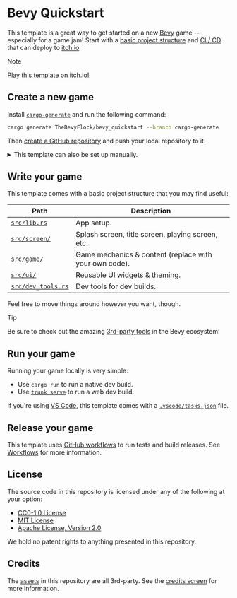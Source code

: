 # Bevy Quickstart

This template is a great way to get started on a new [Bevy](https://bevyengine.org/) game -- especially for a game jam! Start with a [basic project structure](#write-your-game) and [CI / CD](#release-your-game) that can deploy to [itch.io](https://itch.io).

> [!Note]
> [Play this template on itch.io!](https://the-bevy-flock.itch.io/bevy-quickstart)

## Create a new game

Install [`cargo-generate`](https://github.com/cargo-generate/cargo-generate) and run the following command:

```sh
cargo generate TheBevyFlock/bevy_quickstart --branch cargo-generate
```

Then [create a GitHub repository](https://github.com/new) and push your local repository to it.

<details>
  <summary>This template can also be set up manually.</summary>

Navigate to the top of [this GitHub repository](https://github.com/TheBevyFlock/bevy_quickstart/) and select `Use this template > Create a new repository`:

![example](TODO)

Next, clone your new Github repository to a local repository and create an `Initial commit` with the following changes:

- Delete the following.
  - `readme.md`
  - All `license-*.txt` files
  - the `docs` directory
- Search for and replace instances of `bevy_quickstart` with the name of your project.
- Adjust the `env` variables in [`.github/workflows/release.yaml`](.github/workflows/release.yaml).

</details>

## Write your game

This template comes with a basic project structure that you may find useful:

| Path                                   | Description                                            |
|----------------------------------------|--------------------------------------------------------|
| [`src/lib.rs`](src/lib.rs)             | App setup.                                             |
| [`src/screen/`](src/screen)            | Splash screen, title screen, playing screen, etc.      |
| [`src/game/`](src/game)                | Game mechanics & content (replace with your own code). |
| [`src/ui/`](src/ui)                    | Reusable UI widgets & theming.                         |
| [`src/dev_tools.rs`](src/dev_tools.rs) | Dev tools for dev builds.                              |

Feel free to move things around however you want, though.

> [!Tip]
> Be sure to check out the amazing [3rd-party tools](docs/tooling.md) in the Bevy ecosystem!

## Run your game

Running your game locally is very simple:

- Use `cargo run` to run a native dev build.
- Use [`trunk serve`](https://trunkrs.dev/) to run a web dev build.

If you're using [VS Code](https://code.visualstudio.com/), this template comes with a [`.vscode/tasks.json`](.vscode/tasks.json) file.

## Release your game

This template uses [GitHub workflows](https://docs.github.com/en/actions/using-workflows) to run tests and build releases. See [Workflows](docs/workflows.md) for more information.

## License

The source code in this repository is licensed under any of the following at your option:

- [CC0-1.0 License](LICENSE-CC0-1.0)
- [MIT License](LICENSE-MIT)
- [Apache License, Version 2.0](LICENSE-Apache-2.0)

We hold no patent rights to anything presented in this repository.

## Credits

The [assets](assets) in this repository are all 3rd-party. See the [credits screen](src/screen/credits.rs) for more information.
